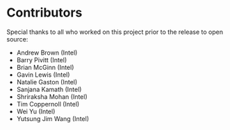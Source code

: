 Contributors
============

Special thanks to all who worked on this project prior to the release to open source:

 - Andrew Brown (Intel)
 - Barry Pivitt (Intel)
 - Brian McGinn (Intel)
 - Gavin Lewis (Intel)
 - Natalie Gaston (Intel)
 - Sanjana Kamath (Intel)
 - Shriraksha Mohan (Intel)
 - Tim Coppernoll (Intel)
 - Wei Yu (Intel)
 - Yutsung Jim Wang (Intel)
